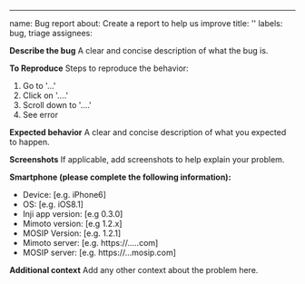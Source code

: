 ---
name: Bug report
about: Create a report to help us improve
title: ''
labels: bug, triage
assignees:

**Describe the bug**
A clear and concise description of what the bug is.

**To Reproduce**
Steps to reproduce the behavior:

1. Go to '...'
2. Click on '....'
3. Scroll down to '....'
4. See error

**Expected behavior**
A clear and concise description of what you expected to happen.

**Screenshots**
If applicable, add screenshots to help explain your problem.

**Smartphone (please complete the following information):**

- Device: [e.g. iPhone6]
- OS: [e.g. iOS8.1]
- Inji app version: [e.g 0.3.0]
- Mimoto version: [e.g 1.2.x]
- MOSIP Version: [e.g. 1.2.1]
- Mimoto server: [e.g. https://.....com]
- MOSIP server: [e.g. https://...mosip.com]

**Additional context**
Add any other context about the problem here.
